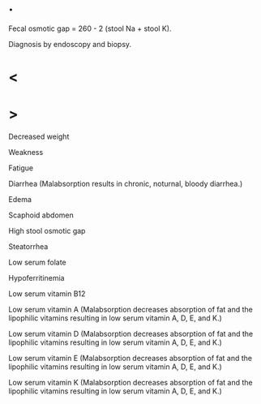 # .

Fecal osmotic gap = 260 - 2 (stool Na + stool K).

Diagnosis by endoscopy and biopsy.

# <

# >

Decreased weight

Weakness

Fatigue

Diarrhea (Malabsorption results in chronic, noturnal, bloody diarrhea.)

Edema

Scaphoid abdomen

High stool osmotic gap

Steatorrhea

Low serum folate

Hypoferritinemia

Low serum vitamin B12

Low serum vitamin A (Malabsorption decreases absorption of fat and the lipophilic vitamins resulting in low serum vitamin A, D, E, and K.)

Low serum vitamin D (Malabsorption decreases absorption of fat and the lipophilic vitamins resulting in low serum vitamin A, D, E, and K.)

Low serum vitamin E (Malabsorption decreases absorption of fat and the lipophilic vitamins resulting in low serum vitamin A, D, E, and K.)

Low serum vitamin K (Malabsorption decreases absorption of fat and the lipophilic vitamins resulting in low serum vitamin A, D, E, and K.)
